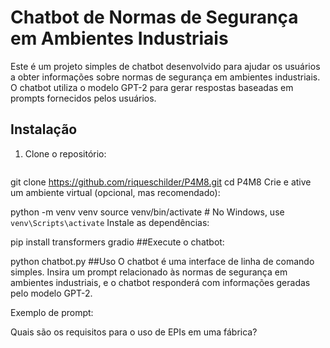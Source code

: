 # Chatbot de Normas de Segurança em Ambientes Industriais

Este é um projeto simples de chatbot desenvolvido para ajudar os usuários a obter informações sobre normas de segurança em ambientes industriais. O chatbot utiliza o modelo GPT-2 para gerar respostas baseadas em prompts fornecidos pelos usuários.

## Instalação

1. Clone o repositório:
   ```bash
  git clone https://github.com/riqueschilder/P4M8.git
   cd P4M8
Crie e ative um ambiente virtual (opcional, mas recomendado):

python -m venv venv
source venv/bin/activate  # No Windows, use `venv\Scripts\activate`
Instale as dependências:

pip install transformers gradio
##Execute o chatbot:

python chatbot.py
##Uso
O chatbot é uma interface de linha de comando simples. Insira um prompt relacionado às normas de segurança em ambientes industriais, e o chatbot responderá com informações geradas pelo modelo GPT-2.

Exemplo de prompt:

Quais são os requisitos para o uso de EPIs em uma fábrica?
